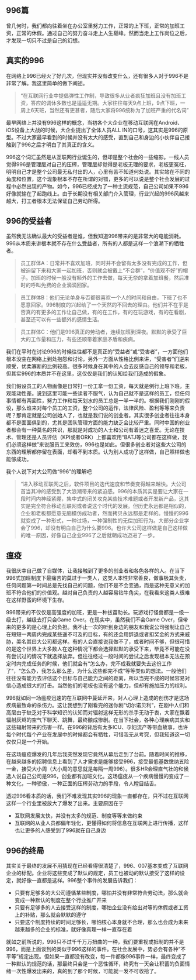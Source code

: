 996篇
---

曾几何时，我们都向往着坐在办公室里努力工作，正常的上下班，正常的加班工资，正常的休假。通过自己的努力奋斗走上人生巅峰。然而当走上工作岗位之后，才发现一切只不过是自己的幻想。

真实的996
---

在网络上996已经火了好几次，但现实并没有改变什么，还有很多人对于996不是非常了解。我这里简单的做下阐述。
>“在互联网行业中提倡弹性工作制，导致很多从业者疯狂加班且没有加班工资，答应的调休多数也是遥遥无期。大家往往每天9点上班，9点下班，一周上6天班，当然还有更甚者，随后大家将996统称为了加班严重的代名词”

最早网络上并没有996这样的概念，当初各个大企业在移动互联网在Android、iOS设备上大战的时候，大企业提出了全体人员ALL IN的口号，这其实是996的原型。不过大家最早看到的时候并没有太大的感受，直到自己和身边的小伙伴自己接触到了996之后才明白了其真正的含义。

996这个词汇虽然是从互联网行业诞生的，但却是整个社会的一些缩影。一线人员觉得996是管理层对自己的压榨，管理层却觉得是老板无理的要求，老板更冤枉，明明自己才是整个公司最无私付出的人，心里有苦不知道何处说。其实站在不同的角度和位置，这个现象根本不存在所谓的对错，更多的可以说是整个社会发展的过程中必然出现的产物。如今，996已经成为了一种主流规范，自己公司如果不996好像就输在了起跑线上。由于长期没有相关部门介入管理，行业兴起的996风越来越大，打工者根本无法保证自己劳动所得。


996的受益者
---
虽然我无法确认最大的受益者是谁，但我知道996带来的是非常大的电能消耗。996从本质来讲根本就不存在什么受益者，所有的人都是这样一个浪潮下的牺牲者。

>员工群体A：日常并不喜欢加班，同时并不会留有太多没有完成的工作，但被迫留下来和大家一起加班，否则就会被戴上“不合群”，“价值观不好”的帽子。加班的时候一般没有额外的工作去做，每天无奈的拿着加班餐，然后准时的呼叫免费的企业滴滴回家。

>员工群体B：他们无论单身与否都很喜欢一个人的时间和自由，下班了也不愿意回家。996制度的兴起给了一个天然的不回去的理由。他们并不在乎是否真的有更多的工作让自己做，有的在工作，有的在玩游戏，有的在看剧，甚至还可以有一些额外的感情生活。

>员工群体C：他们是996真正的劳动者，连续加班到深夜。默默的承受了巨大的工作量和压力，有些还顺带着家庭矛盾和疾病。

我们在平时在讨论996的时候往往都不是真正的“受益者”或“受害者”，一方面他们根本没空在网络上到处抱怨和讨论，另外一方面从性格比例来讲，“受害者”们逆来顺受，优柔寡断的比例较高。很多时候身在其中的人会去反感自己的领导和老板，但其实996的本质并不在这里，这仅仅是我们的认知给我们造成的假象。

我们假设员工的人物画像是日常打一份工拿一份工资，每天就是例行上班下班，主观能动性差。说到这里可能一些读者不服气，认为自己就不是这样的员工，但任何事情都有两面性，努力工作和每天划水的员工总是一半一半的。根据我们刚刚的假设，那么谁来对每个员工的工资，整个公司的运作，法律风险、盈利等等来负责呢？那肯定就是公司创始人了，也就是我们说的创业者。其实很多创业者往往本身都不是面面俱到的，尤其是团队管理方面的能力缺乏会比较严重。同时中国的创业者都会有一种莫名的共识，那就是对成功的人士和公司有着迷之喜爱。无论在技术、管理还是人员评估（KPI或者ORK）上都喜欢用“BATJ等公司都在这样做，我们必须这样做”来说服员工来效仿，996也是如此。但很多创业者对这些大公司的东西的理解都停留在表面，却看不到本质。认为别人成功了这样做，自己照样做也能够成功。

我个人说下对大公司做“996”的理解吧
>“进入移动互联网之后，软件项目的迭代速度和节奏变得越来越快。大公司首当其冲的感受到了大浪潮带来的紧迫感。996的本质其实是要让大家在一段时间内神经紧绷，集中式的闭关攻克某些技术难题或者开发新产品，这其实是完全符合移动互联网或者说这个时代的发展。但历史永远都是相似的，企业和老板都愿意无脑模仿成功者，然而拷贝永远都是走样的。慢慢的996就变成了一种形式，一种过场，一种强制性的无偿加班行为。大部分企业学会了996，却没有明白自己为什么要996。也许大公司这样做是自己这样做的唯一原因，好像自己企业996了之后就朝成功迈进了一步。


瘟疫
---

我很庆幸自己做了自媒体，让我接触到了更多的创业者和各色各样的人。在当下996式加班制度下最痛苦的莫过于一类人，这类人本性非常善良，做事极其负责，任何问题第一时间总是先找自己的问题，他们不是不会变通，而是这种无意义的加班不符合他们的价值观。越对自己负责的人越容易钻牛角尖，在我看来这类人很难在这样野蛮的环境下生存。

996带来的不仅仅是高强度的加班，更是一种拔苗助长。玩游戏打怪兽都是一级一级去打，越级去打只会Game Over。在现实中，虽然我们不会Game Over，但带来的更多的是心理上的负担。我不止一次的听到身边的朋友和我说公司强制让自己在短短一两周内完成某些遥不可及的目标，有的还会用辞退或者扣奖金的方式来威胁，美名其曰大公司都这样。有的人会直接说我做不了，或者时间不够，但很可惜的是这个世界上大多数人在这种情况下都会选择默默的承受下来，毕竟不可能在没有尝试过的情况下就选择放弃。但往往经过一段时间的尝试之后发现根本无法在预定时内完成任务的时候，他们就会有“怎么办，完不成我就要失去这份工作了“，“怎么办，我怎么那么差，为什么这些都完不成”等等类似的想法。一般他们往往没有能力去评估这个目标与自己能力之间的距离，所以当完不成的时候容易对信心造成很大的打击。当然他们的老板也没有这个能力，但却有施加压力的权利。

996就如同一场瘟疫迅速的在互联网中蔓延开来，对人心理上造成的创伤才是这场疾病最致命的杀伤力。这让我想到了刚看完的迷你剧“切尔诺贝利”，在剧中人们和高层由于缺乏对于科学知识的认知而对辐射这样无形的杀手无动于衷，大家在飘着辐射灰烬的空气下聊天、跳舞，最终酿成惨剧。在当下社会，各种心理疾病其实和这些辐射带来的伤害一样。在996的背后有太多ICU、孕妇流产等带血故事，也许每个时代每个产业在发展中的时候都会有牺牲，可惜我无从考究，但我知道这一切仅仅只是一个开始。

在这场瘟疫爆发的几年后我突然发现它竟然从幕后走到了台前。随着时间的推移，在越来越多的招聘信息上看到了人才需求是能够接受996，接受最低基数缴纳五险一金，接受大小周（大小周的意思就是每隔一周996）。很多HR会理直气壮的和候选人说自己公司是996，创业都有加班文化。这场瘟疫从一个疾病慢慢的变成了一种文化，一种骄傲，一种正面的压榨劳动力的手段，令人瞠目结舌。

透过996看本质的话，我们不难发现其实996的现象一直都存在，只不过在互联网这样一个行业里被放大了爆发了出来。主要原因在于

* 互联网发展太快，并没有太多的规范、制度等等来做约束
* 互联网的从业人员都偏年轻化，更懂得如何将信息在互联网上进行传播，这样也让更多的人感受到了996就在自己身边

996的终局
---

其实关于最终的发展不用猜现在已经看得很清楚了，996、007基本变成了互联网企业的标配。企业将这些变成了默认的规定，员工也被动的默认接受了这样的设定，就好像一直都是这样。996整个事件的发展告诉我们：
  
* 只要有足够多的大公司遵循某些制度，哪怕并没有非常符合劳动法，那么就会变成一种默认的制度在整个行业推广开来
* 只要有足够多的人去接受这样的制度，哪怕企业没有给出对等的休假或者工资上的补贴，那么就会默默的遵守
* 只要这个制度持续的时间足够长，哪怕核心本身就不合理，那么也会成为未来越来越多的企业的标准，就好像真理一样一直存在着

就如之前所说的，996只不过千千万万扭曲的一种，我们要重视或抵制的并不是996，而是上面谈到的类似于996这样的事件。在社会发展中，势必会有各种“不平等”规定出现。但如果一直都没有改变，每一件都像996事件一样，最终变成了一种默认的规范的话，那最终只会是一个恶性循环，终究有一天会让积蓄的负面情绪一次性爆发出来的，真的到了那个时候，可能就一发不可收拾了。
